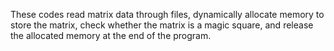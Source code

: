 These codes read matrix data through files, dynamically allocate memory to store the matrix, check whether the matrix is a magic square, and release the allocated memory at the end of the program.
